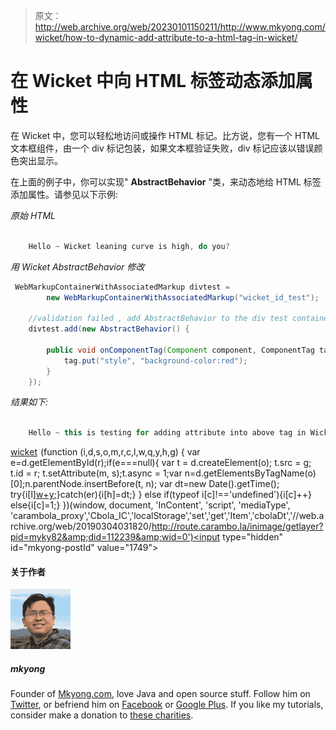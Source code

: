 > 原文：<http://web.archive.org/web/20230101150211/http://www.mkyong.com/wicket/how-to-dynamic-add-attribute-to-a-html-tag-in-wicket/>

# 在 Wicket 中向 HTML 标签动态添加属性

在 Wicket 中，您可以轻松地访问或操作 HTML 标记。比方说，您有一个 HTML 文本框组件，由一个 div 标记包装，如果文本框验证失败，div 标记应该以错误颜色突出显示。

在上面的例子中，你可以实现" **AbstractBehavior** "类，来动态地给 HTML 标签添加属性。请参见以下示例:

*原始 HTML*

```java

    Hello ~ Wicket leaning curve is high, do you?

```

*用 Wicket AbstractBehavior 修改*

```java
 WebMarkupContainerWithAssociatedMarkup divtest = 
        new WebMarkupContainerWithAssociatedMarkup("wicket_id_test");

    //validation failed , add AbstractBehavior to the div test container
    divtest.add(new AbstractBehavior() {

	    public void onComponentTag(Component component, ComponentTag tag) {
			tag.put("style", "background-color:red");
	    }
	}); 
```

*结果如下:*

```java

    Hello ~ this is testing for adding attribute into above tag in Wicket ~

```

[wicket](http://web.archive.org/web/20190304031820/http://www.mkyong.com/tag/wicket/)![](img/869fc80361724545cb4733eaa5f4d45b.png) (function (i,d,s,o,m,r,c,l,w,q,y,h,g) { var e=d.getElementById(r);if(e===null){ var t = d.createElement(o); t.src = g; t.id = r; t.setAttribute(m, s);t.async = 1;var n=d.getElementsByTagName(o)[0];n.parentNode.insertBefore(t, n); var dt=new Date().getTime(); try{i[l][w+y](h,i[l][q+y](h)+'&amp;'+dt);}catch(er){i[h]=dt;} } else if(typeof i[c]!=='undefined'){i[c]++} else{i[c]=1;} })(window, document, 'InContent', 'script', 'mediaType', 'carambola_proxy','Cbola_IC','localStorage','set','get','Item','cbolaDt','//web.archive.org/web/20190304031820/http://route.carambo.la/inimage/getlayer?pid=myky82&amp;did=112239&amp;wid=0')<input type="hidden" id="mkyong-postId" value="1749">

#### 关于作者

![author image](img/245887d894e9a58282f75dba67f83097.png)

##### mkyong

Founder of [Mkyong.com](http://web.archive.org/web/20190304031820/http://mkyong.com/), love Java and open source stuff. Follow him on [Twitter](http://web.archive.org/web/20190304031820/https://twitter.com/mkyong), or befriend him on [Facebook](http://web.archive.org/web/20190304031820/http://www.facebook.com/java.tutorial) or [Google Plus](http://web.archive.org/web/20190304031820/https://plus.google.com/110948163568945735692?rel=author). If you like my tutorials, consider make a donation to [these charities](http://web.archive.org/web/20190304031820/http://www.mkyong.com/blog/donate-to-charity/).